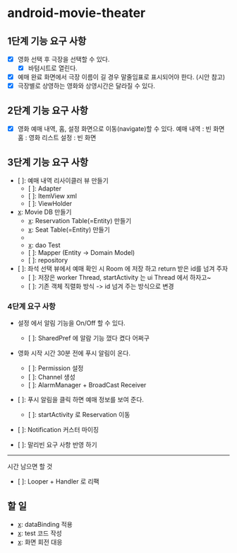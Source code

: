 # android-movie-theater

## 1단계 기능 요구 사항

- [x] 영화 선택 후 극장을 선택할 수 있다.
    - [x] 바텀시트로 열린다.
- [x] 예매 완료 화면에서 극장 이름이 길 경우 말줄임표로 표시되어야 한다. (시안 참고)
- [x] 극장별로 상영하는 영화와 상영시간은 달라질 수 있다.

## 2단계 기능 요구 사항

- [x] 영화 예매 내역, 홈, 설정 화면으로 이동(navigate)할 수 있다.
  예매 내역 : 빈 화면
  홈 : 영화 리스트
  설정 : 빈 화면

## 3단계 기능 요구 사항

- [ ]: 예매 내역 리사이클러 뷰 만들기
  - [ ]: Adapter 
  - [ ]: ItemView xml
  - [ ]: ViewHolder
- [x]: Movie DB 만들기 
  - [x]: Reservation Table(=Entity) 만들기
  - [x]: Seat Table(=Entity) 만들기
  - [x]: dao
  - [x]: dao Test
  - [ ]: Mapper (Entity -> Domain Model)
  - [ ]: repository
- [ ]: 좌석 선택 뷰에서 예매 확인 시 Room 에 저장 하고 return 받은 id를 넘겨 주자
  - [ ]: 저장은 worker Thread, startActivity 는 ui Thread 에서 하자고~
  - [ ]: 기존 객체 직렬화 방식 -> id 넘겨 주는 방식으로 변경

### 4단계 요구 사항  

- 설정 에서 알림 기능을 On/Off 할 수 있다.
  - [ ]: SharedPref 에 알람 기능 껐다 켰다 어쩌구
- 영화 시작 시간 30분 전에 푸시 알림이 온다.
  - [ ]: Permission 설정
  - [ ]: Channel 생성 
  - [ ]: AlarmManager + BroadCast Receiver
- [ ]: 푸시 알림을 클릭 하면 예매 정보를 보여 준다.
  - [ ]: startActivity 로 Reservation 이동
- [ ]: Notification 커스터 마이징

- [ ]: 말리빈 요구 사항 반영 하기  

----  
시간 남으면 할 것

- [ ]: Looper + Handler 로 리팩

## 할 일

- [x]: dataBinding 적용
- [x]: test 코드 작성
- [x]: 화면 회전 대응
